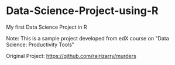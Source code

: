 # Data-Science-Project-using-R

My first Data Science Project in R

Note: This is a sample project developed from edX course on "Data Science: Productivity Tools"

Original Project: https://github.com/rairizarry/murders
